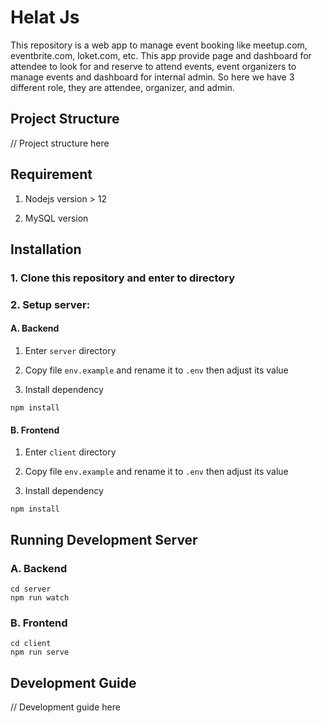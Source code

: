 # Helat Js

This repository is a web app to manage event booking like meetup.com, eventbrite.com, loket.com, etc. This app provide page and dashboard for attendee to look for and reserve to attend events, event organizers to manage events and dashboard for internal admin. So here we have 3 different role, they are attendee, organizer, and admin.

## Project Structure

// Project structure here

## Requirement

1. Nodejs version > 12

2. MySQL version

## Installation

### 1. Clone this repository and enter to directory

### 2. Setup server:

#### A. Backend

1. Enter `server` directory

2. Copy file `env.example` and rename it to `.env` then adjust its value

3. Install dependency

```
npm install
```

#### B. Frontend

1. Enter `client` directory

2. Copy file `env.example` and rename it to `.env` then adjust its value

3. Install dependency

```
npm install
```

## Running Development Server

### A. Backend

```
cd server
npm run watch
```

### B. Frontend

```
cd client
npm run serve
```

## Development Guide

// Development guide here
